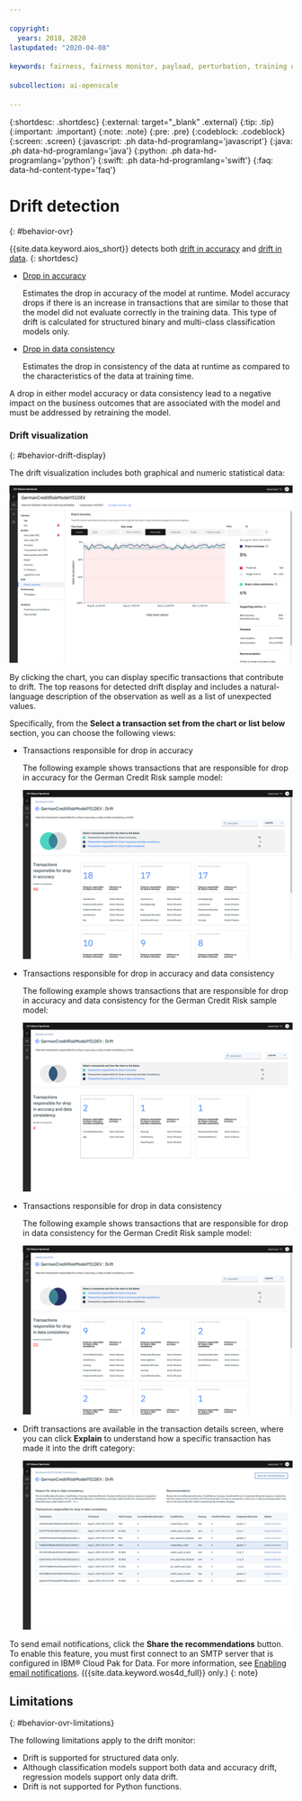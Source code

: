 ```yaml
---

copyright:
  years: 2018, 2020
lastupdated: "2020-04-08"

keywords: fairness, fairness monitor, payload, perturbation, training data, debiased

subcollection: ai-openscale

---
```


{:shortdesc: .shortdesc}
{:external: target="_blank" .external}
{:tip: .tip}
{:important: .important}
{:note: .note}
{:pre: .pre}
{:codeblock: .codeblock}
{:screen: .screen}
{:javascript: .ph data-hd-programlang='javascript'}
{:java: .ph data-hd-programlang='java'}
{:python: .ph data-hd-programlang='python'}
{:swift: .ph data-hd-programlang='swift'}
{:faq: data-hd-content-type='faq'}

# Drift detection
{: #behavior-ovr}

{{site.data.keyword.aios_short}} detects both [drift in accuracy](/docs/services/ai-openscale?topic=ai-openscale-behavior-drift-ovr) and [drift in data](/docs/services/ai-openscale?topic=ai-openscale-behavior-anomalies). 
{: shortdesc}

- [Drop in accuracy](/docs/services/ai-openscale?topic=ai-openscale-behavior-drift-ovr)

  Estimates the drop in accuracy of the model at runtime. Model accuracy drops if there is an increase in transactions that are similar to those that the model did not evaluate correctly in the training data. This type of drift is calculated for structured binary and multi-class classification models only.

- [Drop in data consistency](/docs/services/ai-openscale?topic=ai-openscale-behavior-anomalies)

  Estimates the drop in consistency of the data at runtime as compared to the characteristics of the data at training time. 
  
A drop in either model accuracy or data consistency lead to a negative impact on the business outcomes that are associated with the model and must be addressed by retraining the model.

### Drift visualization
{: #behavior-drift-display}

The drift visualization includes both graphical and numeric statistical data:

![fairness metrics chart showing drift lower than the set threshold](images/wos-drift-example.png)

By clicking the chart, you can display specific transactions that contribute to drift. The top reasons for detected drift display and includes a natural-language description of the observation as well as a list of unexpected values.

Specifically, from the **Select a transaction set from the chart or list below** section, you can choose the following views:

- Transactions responsible for drop in accuracy
  
  The following example shows transactions that are responsible for drop in accuracy for the German Credit Risk sample model:
  
  ![fairness metrics chart showing drift lower than the set threshold](images/wos-drift-detection-example-accuracy.png)

- Transactions responsible for drop in accuracy and data consistency
   
  The following example shows transactions that are responsible for drop in accuracy and data consistency for the German Credit Risk sample model:
  
  ![fairness metrics chart showing drift lower than the set threshold](images/wos-drift-detection-example.png)
  
- Transactions responsible for drop in data consistency
  
  The following example shows transactions that are responsible for drop in data consistency for the German Credit Risk sample model:
  
  ![fairness metrics chart showing drift lower than the set threshold](images/wos-drift-detection-example-data.png)

- Drift transactions are available in the transaction details screen, where you can click **Explain** to understand how a specific transaction has made it into the drift category:
  
  ![fairness metrics chart showing drift lower than the set threshold](images/wos-drift-detection-transactions.png)

To send email notifications, click the **Share the recommendations** button. To enable this feature, you must first connect to an SMTP server that is configured in IBM® Cloud Pak for Data. For more information, see [Enabling email notifications](https://www.ibm.com/support/producthub/icpdata/docs/content/SSQNUZ_current/com.ibm.icpdata.doc/zen/install/smpt-config.html). ({{site.data.keyword.wos4d_full}} only.)
{: note}

## Limitations
{: #behavior-ovr-limitations}

The following limitations apply to the drift monitor:

- Drift is supported for structured data only. 
- Although classification models support both data and accuracy drift, regression models support only data drift. 
- Drift is not supported for Python functions.